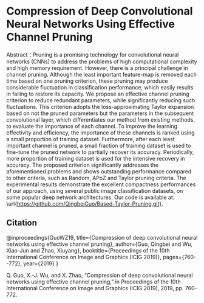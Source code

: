 Compression of Deep Convolutional Neural Networks Using Effective Channel Pruning
======

Abstract：Pruning is a promising technology for convolutional neural networks (CNNs) to address the problems of high computational complexity and high memory requirement. However, there is a principal challenge in channel pruning. Although the least important feature-map is removed each time based on one pruning criterion, these pruning may produce considerable fluctuation in classification performance, which easily results in failing to restore its capacity. We propose an effective channel pruning criterion to reduce redundant parameters, while significantly reducing such fluctuations. This criterion adopts the loss-approximating Taylor expansion based on not the pruned parameters but the parameters in the subsequent convolutional layer, which differentiates our method from existing methods, to evaluate the importance of each channel. To improve the learning effectivity and efficiency, the importance of these channels is ranked using a small proportion of training dataset. Furthermore, after each least important channel is pruned, a small fraction of training dataset is used to fine-tune the pruned network to partially recover its accuracy. Periodically, more proportion of training dataset is used for the intensive recovery in accuracy. The proposed criterion significantly addresses the aforementioned problems and shows outstanding performance compared to other criteria, such as Random, APoZ and Taylor pruning criteria. The experimental results demonstrate the excellent compactness performances of our approach, using several public image classification datasets, on some popular deep network architectures. Our code is available at: \url{https://github.com/QingbeiGuo/Based-Taylor-Pruning.git}.

## Citation
@inproceedings{GuoWZ19,
  title={Compression of deep convolutional neural networks using effective channel pruning},
  author={Guo, Qingbei and Wu, Xiao-Jun and Zhao, Xiuyang},
  booktitle={Proceedings of the 10th International Conference on Image and Graphics (ICIG 2019)},
  pages={760--772},
  year={2019}
}

Q. Guo, X.-J. Wu, and X. Zhao, “Compression of deep convolutional neural networks using effective channel pruning,” in Proceedings of the 10th International Conference on Image and Graphics (ICIG 2019), 2019, pp. 760–772.
